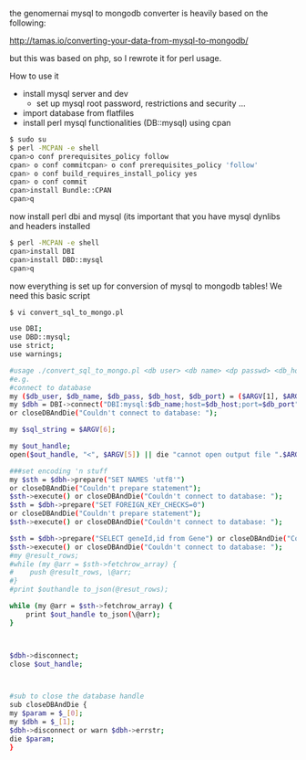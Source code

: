 the genomernai mysql to mongodb converter is heavily based on the following:

http://tamas.io/converting-your-data-from-mysql-to-mongodb/

but this was based on php, so I rewrote it for perl usage.

How to use it

* install mysql server and dev 
	* set up mysql root password, restrictions and security ...
* import database from flatfiles
* install perl mysql functionalities (DB::mysql) using cpan

```bash
$ sudo su
$ perl -MCPAN -e shell
cpan>o conf prerequisites_policy follow
cpan> o conf commitcpan> o conf prerequisites_policy 'follow'
cpan> o conf build_requires_install_policy yes
cpan> o conf commit
cpan>install Bundle::CPAN
cpan>q
```

now install perl dbi and mysql (its important that you have mysql dynlibs and headers installed
```bash
$ perl -MCPAN -e shell
cpan>install DBI
cpan>install DBD::mysql
cpan>q
```

now everything is set up for conversion of mysql to mongodb tables!
We need this basic script
```bash
$ vi convert_sql_to_mongo.pl
```

```bash
use DBI;
use DBD::mysql;
use strict;
use warnings;

#usage ./convert_sql_to_mongo.pl <db user> <db name> <dp passwd> <db_host> <db_port> <output file> <sql statement>
#e.g. 
#connect to database
my ($db_user, $db_name, $db_pass, $db_host, $db_port) = ($ARGV[1], $ARGV[2],$ARGV[3],$ARGV[4],"3306");
my $dbh = DBI->connect("DBI:mysql:$db_name;host=$db_host;port=$db_port","$db_user","$db_pass")
or closeDBAndDie("Couldn't connect to database: ");

my $sql_string = $ARGV[6];

my $out_handle;
open($out_handle, "<", $ARGV[5]) || die "cannot open output file ".$ARGV[5];

###set encoding 'n stuff
my $sth = $dbh->prepare("SET NAMES 'utf8'")
or closeDBAndDie("Couldn't prepare statement");
$sth->execute() or closeDBAndDie("Couldn't connect to database: ");
$sth = $dbh->prepare("SET FOREIGN_KEY_CHECKS=0")
or closeDBAndDie("Couldn't prepare statement");
$sth->execute() or closeDBAndDie("Couldn't connect to database: ");

$sth = $dbh->prepare("SELECT geneId,id from Gene") or closeDBAndDie("Couldn't prepare statement");
$sth->execute() or closeDBAndDie("Couldn't connect to database: ");
#my @result_rows;
#while (my @arr = $sth->fetchrow_array) {
#    push @result_rows, \@arr;
#}
#print $outhandle to_json(@resut_rows);

while (my @arr = $sth->fetchrow_array) {
    print $out_handle to_json(\@arr);
}



$dbh->disconnect;
close $out_handle;



#sub to close the database handle
sub closeDBAndDie {
my $param = $_[0];
my $dbh = $_[1];
$dbh->disconnect or warn $dbh->errstr;
die $param;
}

```
